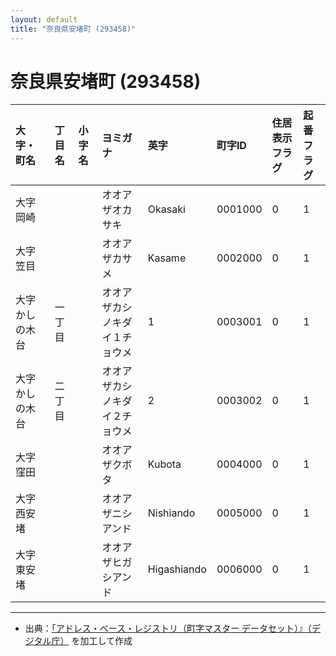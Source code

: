 ```yaml
---
layout: default
title: "奈良県安堵町 (293458)"
---
```


# 奈良県安堵町 (293458)

| 大字・町名 | 丁目名 | 小字名 | ヨミガナ | 英字 | 町字ID | 住居表示フラグ | 起番フラグ |
|:---|:---|:---|:---|:---|:---|:---|:---|
| 大字岡崎 |  |  | オオアザオカサキ | Okasaki | 0001000 | 0 | 1 |
| 大字笠目 |  |  | オオアザカサメ | Kasame | 0002000 | 0 | 1 |
| 大字かしの木台 | 一丁目 |  | オオアザカシノキダイ１チョウメ | 1 | 0003001 | 0 | 1 |
| 大字かしの木台 | 二丁目 |  | オオアザカシノキダイ２チョウメ | 2 | 0003002 | 0 | 1 |
| 大字窪田 |  |  | オオアザクボタ | Kubota | 0004000 | 0 | 1 |
| 大字西安堵 |  |  | オオアザニシアンド | Nishiando | 0005000 | 0 | 1 |
| 大字東安堵 |  |  | オオアザヒガシアンド | Higashiando | 0006000 | 0 | 1 |

---

- 出典：[「アドレス・ベース・レジストリ（町字マスター データセット）』（デジタル庁）](https://www.digital.go.jp/policies/base_registry_address/) を加工して作成